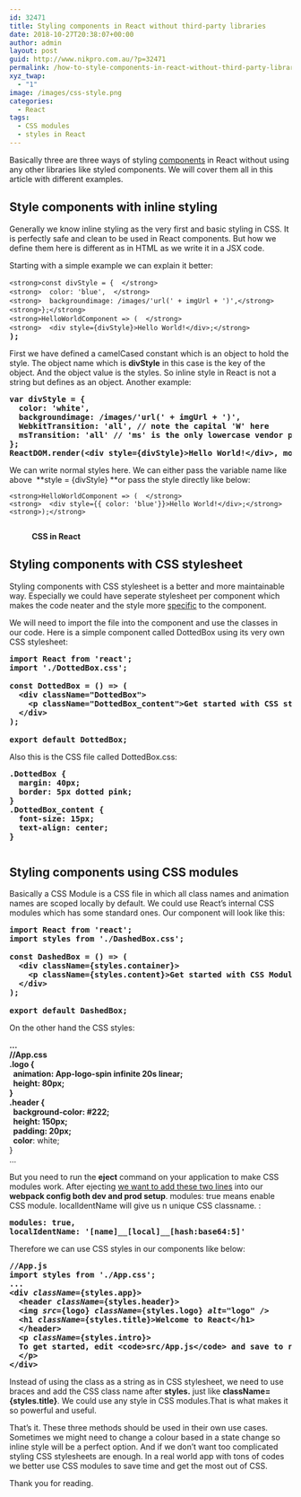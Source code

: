 ```yaml
---
id: 32471
title: Styling components in React without third-party libraries
date: 2018-10-27T20:38:07+00:00
author: admin
layout: post
guid: http://www.nikpro.com.au/?p=32471
permalink: /how-to-style-components-in-react-without-third-party-libraries/
xyz_twap:
  - "1"
image: /images/css-style.png
categories:
  - React
tags:
  - CSS modules
  - styles in React
---
```

Basically three are three ways of styling [components](http://www.nikpro.com.au/how-to-extract-components-in-react-with-example/) in React without using any other libraries like styled components. We will cover them all in this article with different examples.

## Style components with inline styling

Generally we know inline styling as the very first and basic styling in CSS. It is perfectly safe and clean to be used in React components. But how we define them here is different as in HTML as we write it in a JSX code.

Starting with a simple example we can explain it better:

<pre class="wp-block-preformatted"><code>&lt;strong>const divStyle = {  &lt;/strong></code><strong>
</strong><code>&lt;strong>  color: 'blue',  &lt;/strong></code><strong>
</strong><code>&lt;strong>  backgroundimage: /images/'url(' + imgUrl + ')',&lt;/strong></code><strong>
</strong><code>&lt;strong>};&lt;/strong></code><strong>
</strong><code>&lt;strong>HelloWorldComponent =&gt; (  &lt;/strong></code><strong>
</strong><code>&lt;strong>  &lt;div style={divStyle}&gt;Hello World!&lt;/div&gt;;&lt;/strong></code><strong>
);</strong></pre>

First we have defined a camelCased constant which is an object to hold the style. The object name which is **divStyle** in this case is the key of the object. And the object value is the styles. So inline style in React is not a string but defines as an object. Another example:

<pre class="wp-block-preformatted"><strong>var divStyle = {
  color: 'white',
  backgroundimage: /images/'url(' + imgUrl + ')',
  WebkitTransition: 'all', // note the capital 'W' here
  msTransition: 'all' // 'ms' is the only lowercase vendor prefix
};
ReactDOM.render(&lt;div style={divStyle}&gt;Hello World!&lt;/div&gt;, mountNode);</strong></pre>

We can write normal styles here. We can either pass the variable name like above  **style = {divStyle} **or pass the style directly like below:

<pre class="wp-block-preformatted"><code>&lt;strong>HelloWorldComponent =&gt; (  &lt;/strong></code>
<code>&lt;strong>  &lt;div style={{ color: 'blue'}}&gt;Hello World!&lt;/div&gt;;&lt;/strong></code>
<code>&lt;strong>);&lt;/strong></code></pre><figure class="wp-block-image">

<img class="wp-image-32473" src="http://www.nikpro.com.aucssstye.png" alt="" /> <figcaption>**CSS in React**</figcaption> </figure> 

## Styling components with CSS stylesheet

Styling components with CSS stylesheet is a better and more maintainable way. Especially we could have seperate stylesheet per component which makes the code neater and the style more [specific](http://www.nikpro.com.au/how-cascade-in-css-works-this-partspecificity/) to the component.

We will need to import the file into the component and use the classes in our code. Here is a simple component called DottedBox using its very own CSS stylesheet:

<pre class="wp-block-preformatted"><strong>import React from 'react';
import './DottedBox.css';

const DottedBox = () =&gt; (
  &lt;div className="DottedBox"&gt;
    &lt;p className="DottedBox_content"&gt;Get started with CSS styling&lt;/p&gt;
  &lt;/div&gt;
);</strong>
<strong>
export default DottedBox;</strong></pre>

Also this is the CSS file called DottedBox.css:

<pre class="wp-block-preformatted"><strong>.DottedBox {
  margin: 40px;
  border: 5px dotted pink;
}
.DottedBox_content {
  font-size: 15px;
  text-align: center;
}</strong></pre><figure class="wp-block-image">

<img class="wp-image-32474" src="http://www.nikpro.com.aucss-in-react.jpg" alt="" srcset="http://testgatsby.localcss-in-react.jpg 638w, http://testgatsby.localcss-in-react-300x182.jpg 300w" sizes="(max-width: 638px) 100vw, 638px" /> </figure> 

## Styling components using CSS modules

Basically a CSS Module is a CSS file in which all class names and animation names are scoped locally by default. We could use React&#8217;s internal CSS modules which has some standard ones. Our component will look like this:

<pre class="wp-block-preformatted"><strong>import React from 'react';
import styles from './DashedBox.css';
</strong>
<strong>const DashedBox = () =&gt; (
  &lt;div className={styles.container}&gt;
    &lt;p className={styles.content}&gt;Get started with CSS Modules style&lt;/p&gt;
  &lt;/div&gt;
);
</strong>
<strong>export default DashedBox;</strong></pre>

On the other hand the CSS styles:

**…  
//App.css  
.logo {  
  animation: App-logo-spin infinite 20s linear;  
  height: 80px;  
}  
.header {  
  background-color: #222;  
  height: 150px;  
  padding: 20px;  
  color**: white;  
}  
…

But you need to run the **eject** command on your application to make CSS modules work. After ejecting <a href="https://medium.com/nulogy/how-to-use-css-modules-with-create-react-app-9e44bec2b5c2" target="_blank" rel="noreferrer noopener">we want to add these two lines</a> into our **webpack config both dev and prod setup**. modules: true means enable CSS module. localIdentName will give us n unique CSS classname. :

<pre class="wp-block-preformatted"><strong>modules: true,
localIdentName: '[name]__[local]__[hash:base64:5]'</strong></pre>

Therefore we can use CSS styles in our components like below:

<pre class="wp-block-preformatted"><strong>//App.js
import styles from './App.css';
...
&lt;div </strong><em><strong>className</strong></em><strong>={styles.app}&gt;
  &lt;header </strong><em><strong>className</strong></em><strong>={styles.header}&gt;
  &lt;img </strong><em><strong>src</strong></em><strong>={logo} </strong><em><strong>className</strong></em><strong>={styles.logo} </strong><em><strong>alt</strong></em><strong>="logo" /&gt;
  &lt;h1 </strong><em><strong>className</strong></em><strong>={styles.title}&gt;Welcome to React&lt;/h1&gt;
  &lt;/header&gt;
  &lt;p </strong><em><strong>className</strong></em><strong>={styles.intro}&gt;
  To get started, edit &lt;code&gt;src/App.js&lt;/code&gt; and save to reload.
  &lt;/p&gt;
&lt;/div&gt;</strong></pre>

Instead of using the class as a string as in CSS stylesheet, we need to use braces and add the CSS class name after **styles.** just like **className={styles.title}**. We could use any style in CSS modules.That is what makes it so powerful and useful.

That&#8217;s it. These three methods should be used in their own use cases. Sometimes we might need to change a colour based in a state change so inline style will be a perfect option. And if we don&#8217;t want too complicated styling CSS stylesheets are enough. In a real world app with tons of codes we better use CSS modules to save time and get the most out of CSS.

Thank you for reading.